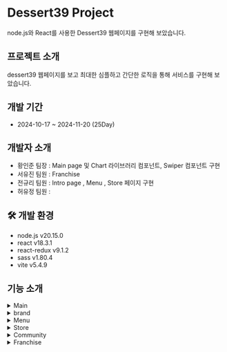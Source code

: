 # Dessert39 Project

node.js와 React를 사용한 Dessert39 웹페이지를 구현해 보았습니다.

## 프로젝트 소개


dessert39 웹페이지를 보고 최대한 심플하고 간단한 로직을 통해 서비스를 구현해 보았습니다.



## 개발 기간


- 2024-10-17 ~ 2024-11-20 (25Day)

##  개발자 소개

- 황인준 팀장 : Main page 및 Chart 라이브러리 컴포넌트, Swiper 컴포넌트 구현
- 서유진 팀원 : Franchise
- 전규리 팀원 : Intro page , Menu , Store 페이지 구현
- 허유정 팀원 :

## 🛠 개발 환경
- node.js v20.15.0
- react v18.3.1
- react-redux v9.1.2
- sass v1.80.4
- vite v5.4.9

##  기능 소개
<details><summary>Main
</summary>
  - 브랜드 연관 판매 상위 제품 정보 제공, 친환경 브랜드 소개

![image](https://github.com/user-attachments/assets/64f1a5c1-7c4f-4586-ab22-6c8c7b5ac08f)


  - Header, Footer 프론트 구현

![image](https://github.com/user-attachments/assets/fcc7a25f-17ef-48d7-92d0-9f2762376920)

  
  -- 공용으로 사용되는 Header와 Footer를 Main 및 다른 화면들과 자연스럽게 처리될 수 있게 구현했습니다.

![image](https://github.com/user-attachments/assets/94605e7a-69b3-43a9-9736-1b05969515ba)

    
  - Header API 생성

![image](https://github.com/user-attachments/assets/763d2d21-d762-446a-b438-d97ec1285a5c)

  
  -- subMenu에 반복되는 내용들이 많아 스크립트가 길어질 것으로 예상하여 DATA API 생성 후 map으로 간단히 처리했습니다.

</details>


<details><summary>brand
</summary>
- 브랜드 가치 설명

*Write here!*
</details>


<details><summary>Menu
</summary>
  
-- Menu의 하위 메뉴들은 모두 동일한 구조를 가지고 있어 하나의 jsx에 path주소에 따라 다른 데이터를 가져오도록 설정 해 두었습니다.

![image](https://github.com/user-attachments/assets/767f186c-3fbd-4389-ac8c-973e21feb326)

    //jsx부분
    const scrollRefs = useRef([]);
    const getData = location.pathname.replace(/\/menu\//g, '');
    useEffect(() => {
        dispatch(onLoadingData(getData));
    }, [getData, dispatch]);

    // redux부분
    // getData (action.payload)값은 위에서 받아온 path 값임. 받아온 값에 따라 useEffect를 사용하여 데이터를 뿌려줌
    onLoadingData: (state, action) => {
        state.productItem = [];
        state.newMenuItem = [];
        state.clickMenuItem = [];
        switch (action.payload) {
            case 'dessert':
                state.productItem.push(...state.dessertData)
                state.newMenuItem = state.newMenu.filter(item => item.category === action.payload)
                state.clickMenuItem = state.clickMenu.filter(item => item.category === action.payload)
                break;
            case 'beverage':
                state.productItem.push(...state.coffeeData)
                state.newMenuItem = state.newMenu.filter(item => item.category === 'coffee')
                state.clickMenuItem = state.clickMenu.filter(item => item.category === 'coffee')
                break;
            case 'mdproduct':
                state.productItem.push(...state.mdData)
                state.newMenuItem = state.newMenu.filter(item => item.category === 'MD')
                state.clickMenuItem = state.clickMenu.filter(item => item.category === 'MD')
                    
                break;
            
            default:
                break;
        }
    }


</details>


<details><summary>Store
</summary>
  
-- kakao api를 가져와 map을 구현하였습니다

![image](https://github.com/user-attachments/assets/42de0c75-e8d3-4dde-9c8c-fbe8c3f2b63a)
</details>


<details><summary>Community
</summary>
*Write here!*
</details>


<details><summary>Franchise
</summary>

- **Competitive page**

디저트 39 프랜차이즈 창업에 대한 소개, 정보 제공

![competitiveImg](https://teamproject-dessert39.github.io/dataCenter/images/ReadMe/Franchise/competitivePageImg.png)

- **Interior page**

디저트 39 매장 크기별 인테리어 소개

![interiorImg](https://teamproject-dessert39.github.io/dataCenter/images/ReadMe/Franchise/interiorPageImg.png)

- **Procedure page**

디저트 39 가맹 절차 소개

![processImg](https://teamproject-dessert39.github.io/dataCenter/images/ReadMe/Franchise/processPageImg.png)

- **Contact page**

디저트 39 가맹점 상담신청 문의 폼

![contactImg](https://teamproject-dessert39.github.io/dataCenter/images/ReadMe/Franchise/contactPageImg.png)

- **Alliance - Purchasing page**

디저트 39 기업 및 단체 구매신청 문의 폼

![purchasingImg](https://teamproject-dessert39.github.io/dataCenter/images/ReadMe/Franchise/purchasingPageImg.png)

- **Alliance - Entry page**

디저트 39 입점 제의 상담신청 문의 폼

![entryImg](https://teamproject-dessert39.github.io/dataCenter/images/ReadMe/Franchise/entryPageImg.png)

- **Alliance - Supplier page**

디저트 39 협력사 신청 및 조회 폼

![supplierImg](https://teamproject-dessert39.github.io/dataCenter/images/ReadMe/Franchise/supplierPageImg.png)
</details>






